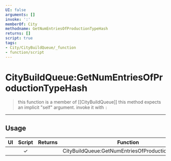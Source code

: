 ```yaml
---
UI: false
arguments: []
invoke: ':'
memberOf: City
methodname: GetNumEntriesOfProductionTypeHash
returns: []
script: true
tags:
- City/CityBuildQueue/_function
- function/script
---
```

# CityBuildQueue:GetNumEntriesOfProductionTypeHash
> this function is a member of [[CityBuildQueue]]
> this method expects an implicit "self" argument. invoke it with `:`
-----
## Usage
|  UI | Script | Returns | Function | Arguments |
|:---:|:------:|-------:|:--------:|:---------|
| |✓||CityBuildQueue:GetNumEntriesOfProductionTypeHash||
